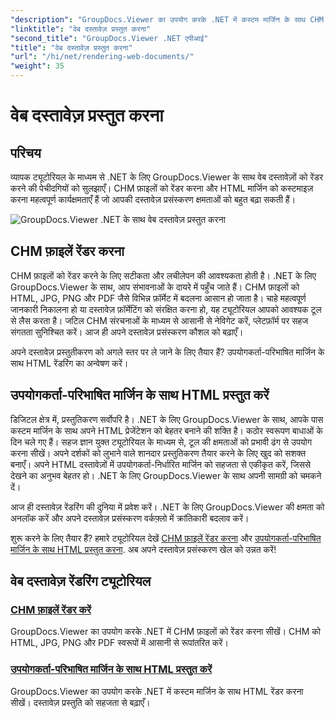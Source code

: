 ```yaml
---
"description": "GroupDocs.Viewer का उपयोग करके .NET में कस्टम मार्जिन के साथ CHM फ़ाइलें और HTML रेंडर करना सीखें। CHM को HTML, JPG, PNG और PDF फ़ॉर्मेट में सहजता से कनवर्ट करें।"
"linktitle": "वेब दस्तावेज़ प्रस्तुत करना"
"second_title": "GroupDocs.Viewer .NET एपीआई"
"title": "वेब दस्तावेज़ प्रस्तुत करना"
"url": "/hi/net/rendering-web-documents/"
"weight": 35
---
```


# वेब दस्तावेज़ प्रस्तुत करना

## परिचय

व्यापक ट्यूटोरियल के माध्यम से .NET के लिए GroupDocs.Viewer के साथ वेब दस्तावेज़ों को रेंडर करने की पेचीदगियों को सुलझाएँ। CHM फ़ाइलों को रेंडर करना और HTML मार्जिन को कस्टमाइज़ करना महत्वपूर्ण कार्यक्षमताएँ हैं जो आपकी दस्तावेज़ प्रसंस्करण क्षमताओं को बहुत बढ़ा सकती हैं।

![GroupDocs.Viewer .NET के साथ वेब दस्तावेज़ प्रस्तुत करना](/viewer/rendering-web-documents/image.png)

## CHM फ़ाइलें रेंडर करना

CHM फ़ाइलों को रेंडर करने के लिए सटीकता और लचीलेपन की आवश्यकता होती है। .NET के लिए GroupDocs.Viewer के साथ, आप संभावनाओं के दायरे में पहुँच जाते हैं। CHM फ़ाइलों को HTML, JPG, PNG और PDF जैसे विभिन्न फ़ॉर्मेट में बदलना आसान हो जाता है। चाहे महत्वपूर्ण जानकारी निकालना हो या दस्तावेज़ फ़ॉर्मेटिंग को संरक्षित करना हो, यह ट्यूटोरियल आपको आवश्यक टूल से लैस करता है। जटिल CHM संरचनाओं के माध्यम से आसानी से नेविगेट करें, प्लेटफ़ॉर्म पर सहज संगतता सुनिश्चित करें। आज ही अपने दस्तावेज़ प्रसंस्करण कौशल को बढ़ाएँ।

अपने दस्तावेज़ प्रस्तुतीकरण को अगले स्तर पर ले जाने के लिए तैयार हैं? उपयोगकर्ता-परिभाषित मार्जिन के साथ HTML रेंडरिंग का अन्वेषण करें।

## उपयोगकर्ता-परिभाषित मार्जिन के साथ HTML प्रस्तुत करें

डिजिटल क्षेत्र में, प्रस्तुतिकरण सर्वोपरि है। .NET के लिए GroupDocs.Viewer के साथ, आपके पास कस्टम मार्जिन के साथ अपने HTML प्रेजेंटेशन को बेहतर बनाने की शक्ति है। कठोर स्वरूपण बाधाओं के दिन चले गए हैं। सहज ज्ञान युक्त ट्यूटोरियल के माध्यम से, टूल की क्षमताओं को प्रभावी ढंग से उपयोग करना सीखें। अपने दर्शकों को लुभाने वाले शानदार प्रस्तुतिकरण तैयार करने के लिए खुद को सशक्त बनाएँ। अपने HTML दस्तावेज़ों में उपयोगकर्ता-निर्धारित मार्जिन को सहजता से एकीकृत करें, जिससे देखने का अनुभव बेहतर हो। .NET के लिए GroupDocs.Viewer के साथ अपनी सामग्री को चमकने दें।

आज ही दस्तावेज़ रेंडरिंग की दुनिया में प्रवेश करें। .NET के लिए GroupDocs.Viewer की क्षमता को अनलॉक करें और अपने दस्तावेज़ प्रसंस्करण वर्कफ़्लो में क्रांतिकारी बदलाव करें।

शुरू करने के लिए तैयार हैं? हमारे ट्यूटोरियल देखें [CHM फ़ाइलें रेंडर करना](./render-chm/) और [उपयोगकर्ता-परिभाषित मार्जिन के साथ HTML प्रस्तुत करना](./render-html-margins/). अब अपने दस्तावेज़ प्रसंस्करण खेल को उन्नत करें!
## वेब दस्तावेज़ रेंडरिंग ट्यूटोरियल
### [CHM फ़ाइलें रेंडर करें](./render-chm/)
GroupDocs.Viewer का उपयोग करके .NET में CHM फ़ाइलों को रेंडर करना सीखें। CHM को HTML, JPG, PNG और PDF स्वरूपों में आसानी से रूपांतरित करें।
### [उपयोगकर्ता-परिभाषित मार्जिन के साथ HTML प्रस्तुत करें](./render-html-margins/)
GroupDocs.Viewer का उपयोग करके .NET में कस्टम मार्जिन के साथ HTML रेंडर करना सीखें। दस्तावेज़ प्रस्तुति को सहजता से बढ़ाएँ।